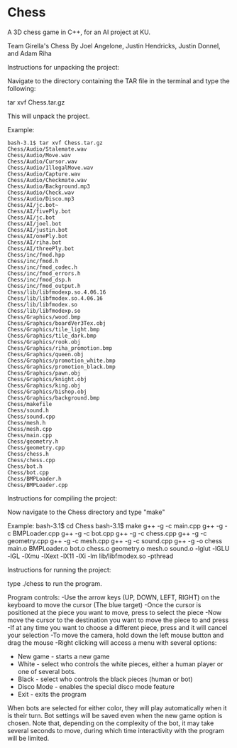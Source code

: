 # Chess
A 3D chess game in C++, for an AI project at KU.

Team Girella's Chess
By Joel Angelone, Justin Hendricks, Justin Donnel, and Adam Riha

Instructions for unpacking the project:
	
Navigate to the directory containing the TAR file in the terminal and type the following:
	
tar xvf Chess.tar.gz

This will unpack the project.

Example:
```
bash-3.1$ tar xvf Chess.tar.gz
Chess/Audio/Stalemate.wav
Chess/Audio/Move.wav
Chess/Audio/Cursor.wav
Chess/Audio/IllegalMove.wav
Chess/Audio/Capture.wav
Chess/Audio/Checkmate.wav
Chess/Audio/Background.mp3
Chess/Audio/Check.wav
Chess/Audio/Disco.mp3
Chess/AI/jc.bot~
Chess/AI/fivePly.bot
Chess/AI/jc.bot
Chess/AI/joel.bot
Chess/AI/justin.bot
Chess/AI/onePly.bot
Chess/AI/riha.bot
Chess/AI/threePly.bot
Chess/inc/fmod.hpp
Chess/inc/fmod.h
Chess/inc/fmod_codec.h
Chess/inc/fmod_errors.h
Chess/inc/fmod_dsp.h
Chess/inc/fmod_output.h
Chess/lib/libfmodexp.so.4.06.16
Chess/lib/libfmodex.so.4.06.16
Chess/lib/libfmodex.so
Chess/lib/libfmodexp.so
Chess/Graphics/wood.bmp
Chess/Graphics/boardVer3Tex.obj
Chess/Graphics/tile_light.bmp
Chess/Graphics/tile_dark.bmp
Chess/Graphics/rook.obj
Chess/Graphics/riha_promotion.bmp
Chess/Graphics/queen.obj
Chess/Graphics/promotion_white.bmp
Chess/Graphics/promotion_black.bmp
Chess/Graphics/pawn.obj
Chess/Graphics/knight.obj
Chess/Graphics/king.obj
Chess/Graphics/bishop.obj
Chess/Graphics/background.bmp
Chess/makefile
Chess/sound.h
Chess/sound.cpp
Chess/mesh.h
Chess/mesh.cpp
Chess/main.cpp
Chess/geometry.h
Chess/geometry.cpp
Chess/chess.h
Chess/chess.cpp
Chess/bot.h
Chess/bot.cpp
Chess/BMPLoader.h
Chess/BMPLoader.cpp
```
Instructions for compiling the project:

Now navigate to the Chess directory and type "make"

Example:
bash-3.1$ cd Chess
bash-3.1$ make
g++ -g -c  main.cpp
g++ -g -c  BMPLoader.cpp
g++ -g -c  bot.cpp
g++ -g -c  chess.cpp
g++ -g -c  geometry.cpp
g++ -g -c  mesh.cpp
g++ -g -c  sound.cpp
g++ -g -o chess main.o BMPLoader.o bot.o chess.o geometry.o mesh.o sound.o  -lglut -lGLU -lGL  -lXmu -lXext -lX11 -lXi -lm  lib/libfmodex.so -pthread

Instructions for running the project:

type ./chess to run the program.

Program controls:
-Use the arrow keys (UP, DOWN, LEFT, RIGHT) on the keyboard to move the cursor (The blue target)
-Once the cursor is positioned at the piece you want to move, press <ENTER> to select the piece
-Now move the cursor to the destination you want to move the piece to and press <ENTER>
-If at any time you want to choose a different piece, press <ESC> and it will cancel your selection
-To move the camera, hold down the left mouse button and drag the mouse
-Right clicking will access a menu with several options:
  - New game - starts a new game
  - White - select who controls the white pieces, either a human player or one of several bots.
  - Black - select who controls the black pieces (human or bot)
  - Disco Mode - enables the special disco mode feature
  - Exit - exits the program

When bots are selected for either color, they will play automatically when it is their turn.
Bot settings will be saved even when the new game option is chosen.
Note that, depending on the complexity of the bot, it may take several seconds to move, during
which time interactivity with the program will be limited.
